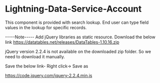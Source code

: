 # Lightning-Data-Service-Account

This component is provided with search lookup. 
End user can type field values in the lookup for specific records.

-----Note-----
Add jQuery libraries as static resource.
Download the below link
https://datatables.net/releases/DataTables-1.10.16.zip

jQuery version 2.2.4 is not available on the downloaded zip folder.
So we need to download it manually.

Save the below link-  Right click-> Save as

https://code.jquery.com/jquery-2.2.4.min.js
